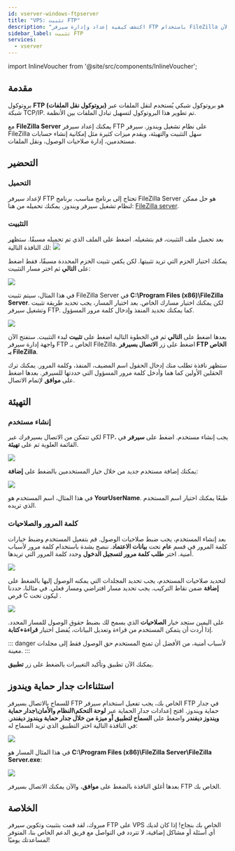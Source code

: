 ```yaml
---
id: vserver-windows-ftpserver
title: "VPS: تثبيت FTP"
description: "اكتشف كيفية إعداد وإدارة سيرفر FTP باستخدام FileZilla على ويندوز لنقل الملفات بأمان والتحكم في وصول المستخدمين → تعلّم المزيد الآن"
sidebar_label: تثبيت FTP
services:
  - vserver
---
```


import InlineVoucher from '@site/src/components/InlineVoucher';

## مقدمة

بروتوكول **FTP (بروتوكول نقل الملفات)** هو بروتوكول شبكي يُستخدم لنقل الملفات عبر شبكة TCP/IP. تم تطوير هذا البروتوكول لتسهيل تبادل الملفات بين الأنظمة.

مع **FileZilla Server** يمكنك إعداد سيرفر FTP على نظام تشغيل ويندوز. سيرفر FileZilla سهل التثبيت والتهيئة، ويقدم ميزات كثيرة مثل إمكانية إنشاء حسابات مستخدمين، إدارة صلاحيات الوصول، ونقل الملفات.
<InlineVoucher />


## التحضير

### التحميل

لإعداد سيرفر FTP تحتاج إلى برنامج مناسب. برنامج FileZilla Server هو حل ممكن لنظام تشغيل سيرفر ويندوز. يمكنك تحميله من هنا: [FileZilla server](https://filezilla-project.org/download.php?type=server).



### التثبيت

بعد تحميل ملف التثبيت، قم بتشغيله. اضغط على الملف الذي تم تحميله مسبقًا. ستظهر لك النافذة التالية: ![](https://screensaver01.zap-hosting.com/index.php/s/Qi97fYbyoKDdsi3/preview)



يمكنك اختيار الحزم التي تريد تثبيتها. لكن يكفي تثبيت الحزم المحددة مسبقًا، فقط اضغط على **التالي** ثم اختر مسار التثبيت:

![](https://screensaver01.zap-hosting.com/index.php/s/fsMiKt9Zjas4Rme/preview)

في هذا المثال، سيتم تثبيت FileZilla Server في **C:\Program Files (x86)\FileZilla Server**. لكن يمكنك اختيار مسارك الخاص. بعد اختيار المسار، يجب تحديد طريقة تثبيت وتشغيل سيرفر FTP. كما يمكنك تحديد المنفذ وإدخال كلمة مرور المسؤول.



![](https://screensaver01.zap-hosting.com/index.php/s/gCoGAcGnTtLQ2P6/preview)

بعدها اضغط على **التالي** ثم في الخطوة التالية اضغط على **تثبيت** لبدء التثبيت. ستفتح الآن واجهة إدارة سيرفر FTP الخاص بـ FileZilla. اضغط على زر **الاتصال بسيرفر FTP الخاص بـ FileZilla**.

ستظهر نافذة تطلب منك إدخال الحقول اسم المضيف، المنفذ، وكلمة المرور. يمكنك ترك الحقلين الأولين كما هما وأدخل كلمة مرور المسؤول التي حددتها للسيرفر. بعدها اضغط على **موافق** لإتمام الاتصال.



## التهيئة

### إنشاء مستخدم

لكي تتمكن من الاتصال بسيرفرك عبر FTP، يجب إنشاء مستخدم.
اضغط على **سيرفر** في القائمة العلوية ثم على **تهيئة**.

![](https://screensaver01.zap-hosting.com/index.php/s/D7KHSrkGZEErEcH/preview)

يمكنك إضافة مستخدم جديد من خلال خيار المستخدمين بالضغط على **إضافة**:

![](https://screensaver01.zap-hosting.com/index.php/s/mtdi4oRmR4ZDzyq/preview)

في هذا المثال، اسم المستخدم هو **YourUserName**. طبعًا يمكنك اختيار اسم المستخدم الذي تريده.



### كلمة المرور والصلاحيات

بعد إنشاء المستخدم، يجب ضبط صلاحيات الوصول. قم بتفعيل المستخدم وضبط خيارات كلمة المرور في قسم **عام** تحت **بيانات الاعتماد**. ننصح بشدة باستخدام كلمة مرور لأسباب أمنية. اختر **طلب كلمة مرور لتسجيل الدخول** وحدد كلمة المرور التي تريدها.

![](https://screensaver01.zap-hosting.com/index.php/s/gwkkexqXgmfXc2q/preview)

لتحديد صلاحيات المستخدم، يجب تحديد المجلدات التي يمكنه الوصول إليها بالضغط على **إضافة** ضمن نقاط التركيب. يجب تحديد مسار افتراضي ومسار فعلي. في مثالنا، حددنا قرص C ليكون تحت \.

![](https://screensaver01.zap-hosting.com/index.php/s/LE46PteX7eAftjQ/preview)

على اليمين ستجد خيار **الصلاحيات** الذي يسمح لك بضبط حقوق الوصول للمسار المحدد. إذا أردت أن يتمكن المستخدم من قراءة وتعديل البيانات، يُفضل اختيار **قراءة+كتابة**.

::: danger
لأسباب أمنية، من الأفضل أن تمنح المستخدم حق الوصول فقط إلى مجلدات معينة.
:::

يمكنك الآن تطبيق وتأكيد التغييرات بالضغط على زر **تطبيق**.



## استثناءات جدار حماية ويندوز

للسماح بالاتصال بسيرفر FTP الخاص بك، يجب تفعيل استخدام سيرفر FTP في جدار حماية ويندوز. افتح إعدادات جدار الحماية عبر **لوحة التحكم\النظام والأمان\جدار حماية ويندوز ديفندر** واضغط على **السماح لتطبيق أو ميزة من خلال جدار حماية ويندوز ديفندر**.
في النافذة التالية اختر التطبيق الذي تريد السماح له:

![](https://screensaver01.zap-hosting.com/index.php/s/aorQ7Y8gQJPSE8e/preview)

في هذا المثال المسار هو **C:\Program Files (x86)\FileZilla Server\FileZilla Server.exe**:

![](https://screensaver01.zap-hosting.com/index.php/s/wx7p5GykbQfx8B6/preview)

بعدها أغلق النافذة بالضغط على **موافق**، والآن يمكنك الاتصال بسيرفر FTP الخاص بك.


## الخلاصة

مبروك، لقد قمت بتثبيت وتكوين سيرفر FTP على VPS الخاص بك بنجاح! إذا كان لديك أي أسئلة أو مشاكل إضافية، لا تتردد في التواصل مع فريق الدعم الخاص بنا، المتوفر لمساعدتك يوميًا!

<InlineVoucher />